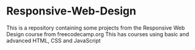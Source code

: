# Responsive-Web-Design
This is a repository containing some projects from the Responsive Web Design course from freecodecamp.org
This has courses using basic and advanced HTML, CSS and JavaScript
